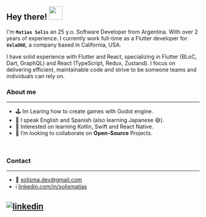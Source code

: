 <h2> Hey there! <img src="https://media.giphy.com/media/hvRJCLFzcasrR4ia7z/giphy.gif" width="35"></h2>

I'm **`Matias Solis`** an 25 y.o. Software Developer from Argentina.
With over 2 years of experience. I currently work full-time as a Flutter developer for **`VelaONE`**, a company based in California, USA.

I have solid experience with Flutter and React, specializing in Flutter (BLoC, Dart, GraphQL) and React (TypeScript, Redux, Zustand). I focus on delivering efficient, maintainable code and strive to be someone teams and individuals can rely on.

### About me

-----
- 🕹️ Im Learing how to create games with Godot engine.
- 👅 I speak English and Spanish (also learning Japanese 😅).
- 📖 Interested on learning Kotlin, Swift and React Native.
- 👀 I’m looking to collaborate on **Open-Source** Projects.


<br />

### Contact

-----
- 📧 solisma.dev@gmail.com
- ℹ️ [linkedin.com/in/solismatias](https://www.linkedin.com/in/solismatias/)

[![linkedin](https://img.shields.io/badge/LinkedIn-0077B5?style=for-the-badge&logo=linkedin&logoColor=white)](https://www.linkedin.com/in/solismatias/)
<br />
---


